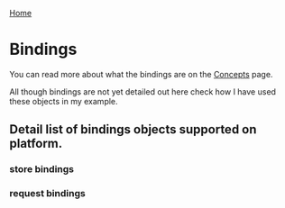 [Home](index.md)

# Bindings

You can read more about what the bindings are on the [Concepts](concepts.md/#bindings) page.

All though bindings are not yet detailed out here check how I have used these objects in my example.

## Detail list of bindings objects supported on platform.


### store bindings

### request bindings